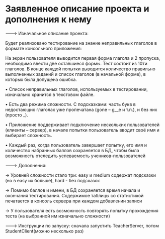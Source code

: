 # Заявленное описание проекта и дополнения к нему

---> Изначальное описание проекта:

Будет реализовано тестирование на знание неправильных глаголов в
формате консольного приложения:

На экран пользователя выводится первая форма глагола и 2 пропуска,
необходимо ввести две оставшиеся формы. Тест состоит из 10ти глаголов. В
конце каждой попытки выводится количество правильно выполненных
заданий и список глаголов (в начальной форме), в которых была допущена
ошибка.

• Список неправильных глаголов, используемых в тестировании,
изначально хранится в текстовом файле.

• Есть два режима сложности. С подсказками: часть букв в недостающих
глаголах уже пропечатана (gone – g__e и т.п.), и без них (просто _).

• Приложение поддерживает подключение нескольких пользователей
(клиенты – сервер), в начале попытки пользователь вводит своё имя и
выбирает сложность.

• Каждый раз, когда пользователь завершает попытку, его имя и
количество набранных баллов сохраняется в БД, чтобы была возможность
отследить успеваемость учеников-пользователей

---> Дополнения:

-> Уровней сложности стало три: easy и medium содержат подсказки (но в easy их больше),
hard - без подсказок

-> Помимо баллов и имени, в БД сохраняется время начала и окончания тестирования. Содержимое таблицы со статистикой печатается в консоль сервера при каждом добавлении записи

-> У пользователя есть возможность повторять попытку прохождения теста (на выбранной им изначально сложности)

---> Инструкции по запуску: сначала запустить TeacherServer, потом StudentClient(можно несколько раз)
